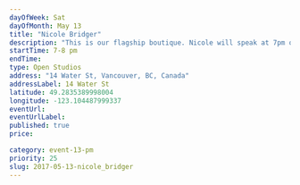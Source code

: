```yaml
---
dayOfWeek: Sat
dayOfMonth: May 13
title: "Nicole Bridger"
description: "This is our flagship boutique. Nicole will speak at 7pm on our brand philosophy and design principles. Drinks, nibbles and conversation before heading to MGA. Guests will also receive 15% discount to shop."
startTime: 7-8 pm
endTime: 
type: Open Studios
address: "14 Water St, Vancouver, BC, Canada"
addressLabel: 14 Water St
latitude: 49.2835389998004
longitude: -123.104487999337
eventUrl: 
eventUrlLabel: 
published: true
price: 

category: event-13-pm
priority: 25
slug: 2017-05-13-nicole_bridger
---
```

